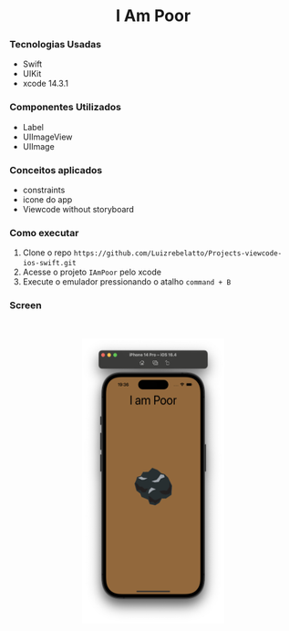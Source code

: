 <h1 align="center">I Am Poor</h1>

### Tecnologias Usadas
- Swift
- UIKit
- xcode 14.3.1

### Componentes Utilizados
- Label
- UIImageView
- UIImage

### Conceitos aplicados
- constraints
- icone do app
- Viewcode without storyboard

### Como executar
1. Clone o repo `https://github.com/Luizrebelatto/Projects-viewcode-ios-swift.git`
2. Acesse o projeto `IAmPoor` pelo xcode
3. Execute o emulador pressionando o atalho `command + B`

### Screen
<br>    
<p align="center">
  <img src="../Documentation/iampoor.png" width="250" height="500">
</p>

